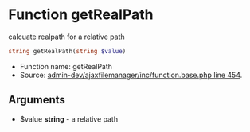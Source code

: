 Function getRealPath
===========================

calcuate realpath for a relative path



```php
string getRealPath(string $value)
```

* Function name: getRealPath
* Source: [admin-dev/ajaxfilemanager/inc/function.base.php line 454](https://github.com/PrestaShop/PrestaShop/blob/1.5.0.15/admin-dev/ajaxfilemanager/inc/function.base.php#L454).

Arguments
---------

* $value **string** - a relative path

